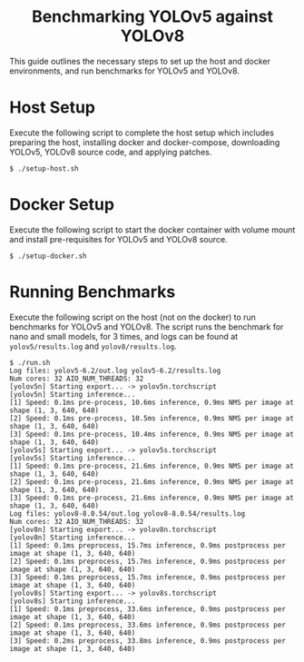 <center> <h1>Benchmarking YOLOv5 against YOLOv8</h1> </center>

This guide outlines the necessary steps to set up the host and docker environments, and run benchmarks for YOLOv5 and YOLOv8.

# Host Setup
Execute the following script to complete the host setup which includes preparing the host, installing docker and docker-compose, downloading YOLOv5, YOLOv8 source code, and applying patches.
```
$ ./setup-host.sh
```

# Docker Setup
Execute the following script to start the docker container with volume mount and install pre-requisites for YOLOv5 and YOLOv8 source.
```
$ ./setup-docker.sh
```

# Running Benchmarks
Execute the following script on the host (not on the docker) to run benchmarks for YOLOv5 and YOLOv8. The script runs the benchmark for nano and small models, for 3 times, and logs can be found at `yolov5/results.log` and `yolov8/results.log`.
```
$ ./run.sh 
Log files: yolov5-6.2/out.log yolov5-6.2/results.log
Num cores: 32 AIO_NUM_THREADS: 32
[yolov5n] Starting export... -> yolov5n.torchscript
[yolov5n] Starting inference... 
[1] Speed: 0.1ms pre-process, 10.6ms inference, 0.9ms NMS per image at shape (1, 3, 640, 640)
[2] Speed: 0.1ms pre-process, 10.5ms inference, 0.9ms NMS per image at shape (1, 3, 640, 640)
[3] Speed: 0.1ms pre-process, 10.4ms inference, 0.9ms NMS per image at shape (1, 3, 640, 640)
[yolov5s] Starting export... -> yolov5s.torchscript
[yolov5s] Starting inference... 
[1] Speed: 0.1ms pre-process, 21.6ms inference, 0.9ms NMS per image at shape (1, 3, 640, 640)
[2] Speed: 0.1ms pre-process, 21.6ms inference, 0.9ms NMS per image at shape (1, 3, 640, 640)
[3] Speed: 0.1ms pre-process, 21.6ms inference, 0.9ms NMS per image at shape (1, 3, 640, 640)
Log files: yolov8-8.0.54/out.log yolov8-8.0.54/results.log
Num cores: 32 AIO_NUM_THREADS: 32
[yolov8n] Starting export... -> yolov8n.torchscript
[yolov8n] Starting inference... 
[1] Speed: 0.1ms preprocess, 15.7ms inference, 0.9ms postprocess per image at shape (1, 3, 640, 640)
[2] Speed: 0.1ms preprocess, 15.7ms inference, 0.9ms postprocess per image at shape (1, 3, 640, 640)
[3] Speed: 0.1ms preprocess, 15.7ms inference, 0.9ms postprocess per image at shape (1, 3, 640, 640)
[yolov8s] Starting export... -> yolov8s.torchscript
[yolov8s] Starting inference... 
[1] Speed: 0.1ms preprocess, 33.6ms inference, 0.9ms postprocess per image at shape (1, 3, 640, 640)
[2] Speed: 0.1ms preprocess, 33.6ms inference, 0.9ms postprocess per image at shape (1, 3, 640, 640)
[3] Speed: 0.2ms preprocess, 33.8ms inference, 0.9ms postprocess per image at shape (1, 3, 640, 640)
```